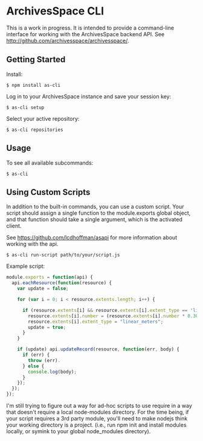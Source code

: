 ArchivesSpace CLI
===================

This is a work in progress. It is intended to provide a command-line interface for working with the ArchivesSpace backend API. See http://github.com/archivesspace/archivesspace/.

## Getting Started

Install:

    $ npm install as-cli

Log in to your ArchivesSpace instance and save your session key:

    $ as-cli setup

Select your active repository:

    $ as-cli repositories

## Usage

To see all available subcommands:

    $ as-cli

## Using Custom Scripts 

In addition to the built-in commands, you can use a custom script. Your script should assign a single function to the module.exports global object, and that function should take a single argument, which is the activated client.

See https://github.com/lcdhoffman/asapi for more information about working with the api.

    $ as-cli run-script path/to/your/script.js

Example script:

```javascript
module.exports = function(api) {
  api.eachResource(function(resource) {
    var update = false;

    for (var i = 0; i < resource.extents.length; i++) {

      if (resource.extents[i] && resource.extents[i].extent_type == 'linear_feet') {
        resource.extents[i].number = (resource.extents[i].number * 0.3048) + "";
        resource.extents[i].extent_type = "linear_meters";
        update = true;
      }
    }

    if (update) api.updateRecord(resource, function(err, body) {
      if (err) {
        throw (err).
      } else {
        console.log(body);
      }
    });
  });
});
```

I'm still trying to figure out a way for ad-hoc scripts to use require in a way that doesn't require a local node-modules directory. For the time being, if your script requires a 3rd party module, you'll need to make nodejs think your working directory is a project. (i.e., run npm init and install modules locally, or symink to your global node_modules directory).
